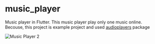 # music_player


 Music player in Flutter. This music player play only one music online. Becouse, this project is example project and used [audioplayers](https://pub.dev/packages/audioplayers) package


![Music Player 2](https://user-images.githubusercontent.com/70878222/186678649-9c3a9d05-b613-49d5-b19e-8bd2205c4236.png)
